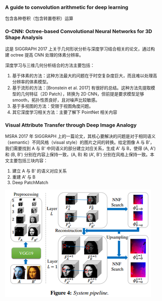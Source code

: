 ### A guide to convolution arithmetic for deep learning

包含各种卷积（包含转置卷积）运算

### O-CNN: Octree-based Convolutional Neural Networks for 3D Shape Analysis

这是 SIGGRAPH 2017 上关于几何形状分析与深度学习结合相关的论文，通过构建 octree 提高 CNN 处理的体素分辨率。

深度学习与三维几何分析结合的方法主要包括：

1. 基于体素的方法：这种方法最大的问题在于时空复杂度巨大，而且难以处理高分辨率的体素模型。
2. 基于流形的方法：[Bronstein et al. 2017] 有很好的总结。这种方法先提取模型的几何特征（2D Patch），转换为 2D CNN，但前提是要求模型足够 smooth，拓扑性质良好，且对噪声比较敏感。
3. 基于多视图的方法：受限于视图角度问题。
4. 其它深度学习相关方法：主要了解下 PointNet 相关内容

### Visual Attribute Transfer through Deep Image Analogy

MSRA 2017 年 SIGGRAPH 上的一篇论文，其核心要解决的问题是对于相同语义（semantic）不同风格（visual style）的图片之间的转换。给定图像 A 与 B'，我们需要找到 A 与 B' 中同语义的部分建立对应关系，生成 A' 与 B，使得 (A, A') 和 (B, B') 分别在内容上保持一致，(A, B) 和 (A', B') 分别在风格上保持一致。本文主要包括三块内容：

1. 建立 A 与 B' 的语义对应关系
2. 重建 A' 与 B
3. Deep PatchMatch

![](imgs/deep-image-analogy-pipeline.png)
